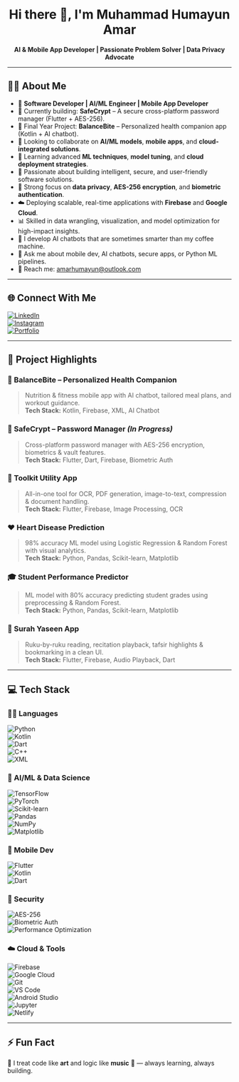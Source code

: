 <h1 align="center">Hi there 👋, I'm Muhammad Humayun Amar</h1>

<p align="center">
  <b>AI & Mobile App Developer | Passionate Problem Solver | Data Privacy Advocate</b>
</p>

---

## 🧑‍💻 About Me

- 💼 **Software Developer | AI/ML Engineer | Mobile App Developer**
- 🚧 Currently building: **SafeCrypt** – A secure cross-platform password manager (Flutter + AES-256).
- 📱 Final Year Project: **BalanceBite** – Personalized health companion app (Kotlin + AI chatbot).
- 🤝 Looking to collaborate on **AI/ML models**, **mobile apps**, and **cloud-integrated solutions**.
- 🌱 Learning advanced **ML techniques**, **model tuning**, and **cloud deployment strategies**.
- 🧠 Passionate about building intelligent, secure, and user-friendly software solutions.
- 🔐 Strong focus on **data privacy**, **AES-256 encryption**, and **biometric authentication**.
- ☁️ Deploying scalable, real-time applications with **Firebase** and **Google Cloud**.
- 📊 Skilled in data wrangling, visualization, and model optimization for high-impact insights.
- 🤖 I develop AI chatbots that are sometimes smarter than my coffee machine.
- 💬 Ask me about mobile dev, AI chatbots, secure apps, or Python ML pipelines.
- 📧 Reach me: [amarhumayun@outlook.com](mailto:amarhumayun@outlook.com)

---

## 🌐 Connect With Me

[![LinkedIn](https://img.shields.io/badge/LinkedIn-blue?style=for-the-badge&logo=linkedin&logoColor=white)](https://linkedin.com/in/amarhumayun)  
[![Instagram](https://img.shields.io/badge/Instagram-E4405F?style=for-the-badge&logo=instagram&logoColor=white)](https://instagram.com/amarhumayun)  
[![Portfolio](https://img.shields.io/badge/Portfolio-12100E?style=for-the-badge&logo=netlify&logoColor=white)](https://amarhumayun.netlify.app)

---

## 🚀 Project Highlights

### 📱 BalanceBite – Personalized Health Companion  
> Nutrition & fitness mobile app with AI chatbot, tailored meal plans, and workout guidance.  
**Tech Stack:** Kotlin, Firebase, XML, AI Chatbot

### 🔐 SafeCrypt – Password Manager *(In Progress)*  
> Cross-platform password manager with AES-256 encryption, biometrics & vault features.  
**Tech Stack:** Flutter, Dart, Firebase, Biometric Auth

### 🧰 Toolkit Utility App  
> All-in-one tool for OCR, PDF generation, image-to-text, compression & document handling.  
**Tech Stack:** Flutter, Firebase, Image Processing, OCR

### ❤️ Heart Disease Prediction  
> 98% accuracy ML model using Logistic Regression & Random Forest with visual analytics.  
**Tech Stack:** Python, Pandas, Scikit-learn, Matplotlib

### 🎓 Student Performance Predictor  
> ML model with 80% accuracy predicting student grades using preprocessing & Random Forest.  
**Tech Stack:** Python, Pandas, Scikit-learn, Matplotlib

### 📿 Surah Yaseen App  
> Ruku-by-ruku reading, recitation playback, tafsir highlights & bookmarking in a clean UI.  
**Tech Stack:** Flutter, Firebase, Audio Playback, Dart

---

## 💻 Tech Stack

### 👨‍💻 Languages  
![Python](https://img.shields.io/badge/Python-3776AB?style=for-the-badge&logo=python&logoColor=white)  
![Kotlin](https://img.shields.io/badge/Kotlin-7F52FF?style=for-the-badge&logo=kotlin&logoColor=white)  
![Dart](https://img.shields.io/badge/Dart-0175C2?style=for-the-badge&logo=dart&logoColor=white)  
![C++](https://img.shields.io/badge/C++-00599C?style=for-the-badge&logo=cplusplus&logoColor=white)  
![XML](https://img.shields.io/badge/XML-E44D26?style=for-the-badge&logo=xml&logoColor=white)

### 🤖 AI/ML & Data Science  
![TensorFlow](https://img.shields.io/badge/TensorFlow-FF6F00?style=for-the-badge&logo=tensorflow&logoColor=white)  
![PyTorch](https://img.shields.io/badge/PyTorch-EE4C2C?style=for-the-badge&logo=pytorch&logoColor=white)  
![Scikit-learn](https://img.shields.io/badge/scikit--learn-F7931E?style=for-the-badge&logo=scikit-learn&logoColor=white)  
![Pandas](https://img.shields.io/badge/Pandas-150458?style=for-the-badge&logo=pandas&logoColor=white)  
![NumPy](https://img.shields.io/badge/NumPy-013243?style=for-the-badge&logo=numpy&logoColor=white)  
![Matplotlib](https://img.shields.io/badge/Matplotlib-11557C?style=for-the-badge&logo=matplotlib&logoColor=white)

### 📱 Mobile Dev  
![Flutter](https://img.shields.io/badge/Flutter-02569B?style=for-the-badge&logo=flutter&logoColor=white)  
![Kotlin](https://img.shields.io/badge/Kotlin-7F52FF?style=for-the-badge&logo=kotlin&logoColor=white)  
![Dart](https://img.shields.io/badge/Dart-0175C2?style=for-the-badge&logo=dart&logoColor=white)

### 🔐 Security  
![AES-256](https://img.shields.io/badge/AES--256-Secure?style=for-the-badge&logo=veracrypt&logoColor=white)  
![Biometric Auth](https://img.shields.io/badge/Biometric-Authentication-blueviolet?style=for-the-badge)  
![Performance Optimization](https://img.shields.io/badge/Performance--Tuning-FF6F00?style=for-the-badge)

### ☁️ Cloud & Tools  
![Firebase](https://img.shields.io/badge/Firebase-ffca28?style=for-the-badge&logo=firebase&logoColor=black)  
![Google Cloud](https://img.shields.io/badge/Google%20Cloud-4285F4?style=for-the-badge&logo=google-cloud&logoColor=white)  
![Git](https://img.shields.io/badge/Git-F05032?style=for-the-badge&logo=git&logoColor=white)  
![VS Code](https://img.shields.io/badge/VS%20Code-007ACC?style=for-the-badge&logo=visual-studio-code&logoColor=white)  
![Android Studio](https://img.shields.io/badge/Android%20Studio-3DDC84?style=for-the-badge&logo=android-studio&logoColor=white)  
![Jupyter](https://img.shields.io/badge/Jupyter-F37626?style=for-the-badge&logo=jupyter&logoColor=white)  
![Netlify](https://img.shields.io/badge/Netlify-00C7B7?style=for-the-badge&logo=netlify&logoColor=white)

---

## ⚡ Fun Fact  
🌟 I treat code like **art** and logic like **music** 🎵 — always learning, always building.
